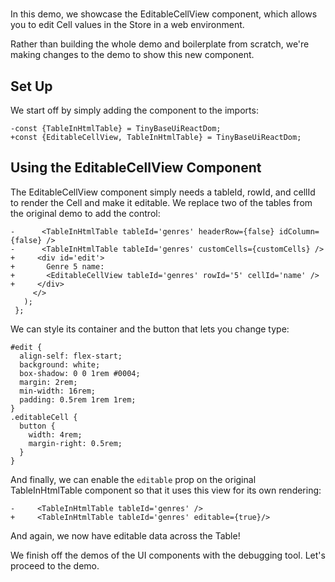 # <EditableCellView />

In this demo, we showcase the EditableCellView component, which allows you to
edit Cell values in the Store in a web environment.

Rather than building the whole demo and boilerplate from scratch, we're making
changes to the <TableInHtmlTable /> demo to show this new component.

[base]: # '<TableInHtmlTable />'

## Set Up

We start off by simply adding the component to the imports:

```diff-js
-const {TableInHtmlTable} = TinyBaseUiReactDom;
+const {EditableCellView, TableInHtmlTable} = TinyBaseUiReactDom;
```

## Using the EditableCellView Component

The EditableCellView component simply needs a tableId, rowId, and cellId to
render the Cell and make it editable. We replace two of the tables from the
original demo to add the control:

```diff-jsx
-      <TableInHtmlTable tableId='genres' headerRow={false} idColumn={false} />
-      <TableInHtmlTable tableId='genres' customCells={customCells} />
+     <div id='edit'>
+       Genre 5 name:
+       <EditableCellView tableId='genres' rowId='5' cellId='name' />
+     </div>
     </>
   );
 };
```

We can style its container and the button that lets you change type:

```less
#edit {
  align-self: flex-start;
  background: white;
  box-shadow: 0 0 1rem #0004;
  margin: 2rem;
  min-width: 16rem;
  padding: 0.5rem 1rem 1rem;
}
.editableCell {
  button {
    width: 4rem;
    margin-right: 0.5rem;
  }
}
```

And finally, we can enable the `editable` prop on the original TableInHtmlTable
component so that it uses this view for its own rendering:

```diff-jsx
-     <TableInHtmlTable tableId='genres' />
+     <TableInHtmlTable tableId='genres' editable={true}/>
```

And again, we now have editable data across the Table!

We finish off the demos of the UI components with the debugging tool. Let's
proceed to the <StoreInspector /> demo.
